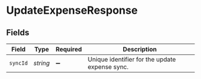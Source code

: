 # UpdateExpenseResponse


## Fields

| Field                                          | Type                                           | Required                                       | Description                                    |
| ---------------------------------------------- | ---------------------------------------------- | ---------------------------------------------- | ---------------------------------------------- |
| `syncId`                                       | *string*                                       | :heavy_minus_sign:                             | Unique identifier for the update expense sync. |
